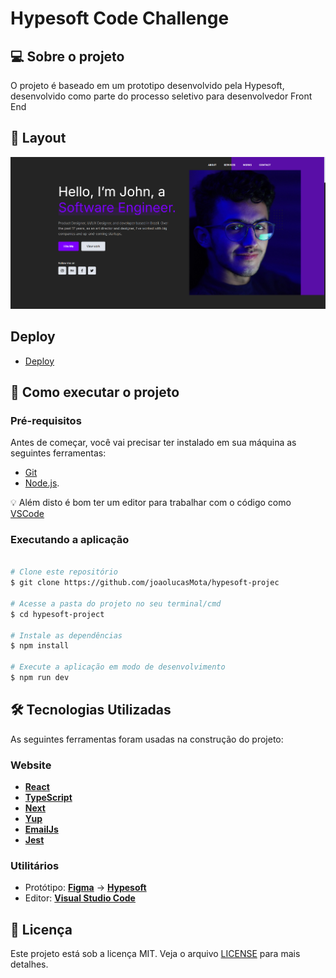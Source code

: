 # Hypesoft Code Challenge

## 💻 Sobre o projeto

O projeto é baseado em um prototipo desenvolvido pela Hypesoft, desenvolvido como parte do processo seletivo para desenvolvedor Front End

## 🎨 Layout

![Tela inicial](./readme-image.png)

## Deploy
- [Deploy](https://hypesoft-project.vercel.app/)

## 🚀 Como executar o projeto

### Pré-requisitos

Antes de começar, você vai precisar ter instalado em sua máquina as seguintes ferramentas:

- [Git](https://git-scm.com)
- [Node.js](https://nodejs.org/en/).

💡 Além disto é bom ter um editor para trabalhar com o código como [VSCode](https://code.visualstudio.com/)

### Executando a aplicação

```bash

# Clone este repositório
$ git clone https://github.com/joaolucasMota/hypesoft-projec

# Acesse a pasta do projeto no seu terminal/cmd
$ cd hypesoft-project

# Instale as dependências
$ npm install

# Execute a aplicação em modo de desenvolvimento
$ npm run dev

```

## 🛠 Tecnologias Utilizadas

As seguintes ferramentas foram usadas na construção do projeto:

### Website

- **[React](https://react.dev/)**
- **[TypeScript](https://www.typescriptlang.org/)**
- **[Next](https://nextjs.org/)**
- **[Yup](https://www.npmjs.com/package/yup)**
- **[EmailJs](https://www.npmjs.com/package/yup)**
- **[Jest](https://jestjs.io/pt-BR/)**


### Utilitários

- Protótipo: **[Figma](https://www.figma.com/)** → **[Hypesoft](https://www.figma.com/design/wk1JMamLja1wvxKuc32thb/Hypesoft---Desafio?node-id=0-1&t=mg0sWGphnLDCyf7Z-0)**
- Editor: **[Visual Studio Code](https://code.visualstudio.com/)**


## 📝 Licença

Este projeto está sob a licença MIT. Veja o arquivo [LICENSE](./LICENSE) para mais detalhes.
